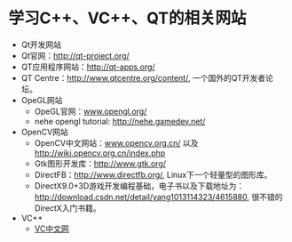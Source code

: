 # 学习C++、VC++、QT的相关网站

 * Qt开发网站
  * Qt官网：http://qt-project.org/
  * QT应用程序网站：http://qt-apps.org/
  * QT Centre：http://www.qtcentre.org/content/, 一个国外的QT开发者论坛。
* OpeGL网站
  * OpeGL官网：www.opengl.org/
  * nehe opengl tutorial:  http://nehe.gamedev.net/
* OpenCV网站
  * OpenCV中文网站：www.opencv.org.cn/ 以及 http://wiki.opencv.org.cn/index.php
  * Gtk图形开发库：http://www.gtk.org/
  * DirectFB：http://www.directfb.org/, Linux下一个轻量型的图形库。
  * DirectX9.0+3D游戏开发编程基础，电子书以及下载地址为：http://download.csdn.net/detail/yang1013114323/4615880,
      很不错的DirectX入门书籍。
* VC++
  * [VC中文网](http://www.vcchar.com)
